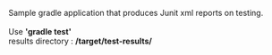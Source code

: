 Sample gradle application that produces Junit xml reports on testing.<br /><br/>
Use <b>'gradle test'</b> <br/>
results directory : <b>/target/test-results/</b>
